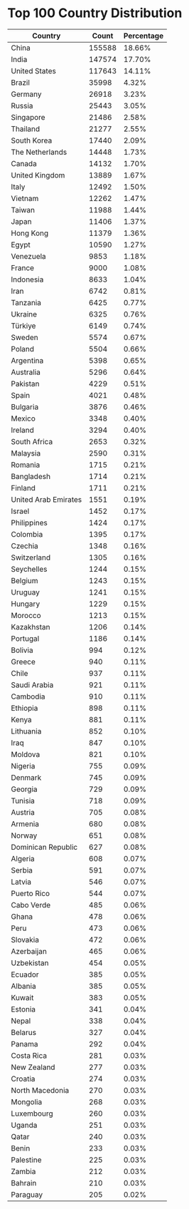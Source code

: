 # Top 100 Country Distribution
| Country | Count | Percentage |
|----|----|----|
| China | 155588 | 18.66% |
| India | 147574 | 17.70% |
| United States | 117643 | 14.11% |
| Brazil | 35998 | 4.32% |
| Germany | 26918 | 3.23% |
| Russia | 25443 | 3.05% |
| Singapore | 21486 | 2.58% |
| Thailand | 21277 | 2.55% |
| South Korea | 17440 | 2.09% |
| The Netherlands | 14448 | 1.73% |
| Canada | 14132 | 1.70% |
| United Kingdom | 13889 | 1.67% |
| Italy | 12492 | 1.50% |
| Vietnam | 12262 | 1.47% |
| Taiwan | 11988 | 1.44% |
| Japan | 11406 | 1.37% |
| Hong Kong | 11379 | 1.36% |
| Egypt | 10590 | 1.27% |
| Venezuela | 9853 | 1.18% |
| France | 9000 | 1.08% |
| Indonesia | 8633 | 1.04% |
| Iran | 6742 | 0.81% |
| Tanzania | 6425 | 0.77% |
| Ukraine | 6325 | 0.76% |
| Türkiye | 6149 | 0.74% |
| Sweden | 5574 | 0.67% |
| Poland | 5504 | 0.66% |
| Argentina | 5398 | 0.65% |
| Australia | 5296 | 0.64% |
| Pakistan | 4229 | 0.51% |
| Spain | 4021 | 0.48% |
| Bulgaria | 3876 | 0.46% |
| Mexico | 3348 | 0.40% |
| Ireland | 3294 | 0.40% |
| South Africa | 2653 | 0.32% |
| Malaysia | 2590 | 0.31% |
| Romania | 1715 | 0.21% |
| Bangladesh | 1714 | 0.21% |
| Finland | 1711 | 0.21% |
| United Arab Emirates | 1551 | 0.19% |
| Israel | 1452 | 0.17% |
| Philippines | 1424 | 0.17% |
| Colombia | 1395 | 0.17% |
| Czechia | 1348 | 0.16% |
| Switzerland | 1305 | 0.16% |
| Seychelles | 1244 | 0.15% |
| Belgium | 1243 | 0.15% |
| Uruguay | 1241 | 0.15% |
| Hungary | 1229 | 0.15% |
| Morocco | 1213 | 0.15% |
| Kazakhstan | 1206 | 0.14% |
| Portugal | 1186 | 0.14% |
| Bolivia | 994 | 0.12% |
| Greece | 940 | 0.11% |
| Chile | 937 | 0.11% |
| Saudi Arabia | 921 | 0.11% |
| Cambodia | 910 | 0.11% |
| Ethiopia | 898 | 0.11% |
| Kenya | 881 | 0.11% |
| Lithuania | 852 | 0.10% |
| Iraq | 847 | 0.10% |
| Moldova | 821 | 0.10% |
| Nigeria | 755 | 0.09% |
| Denmark | 745 | 0.09% |
| Georgia | 729 | 0.09% |
| Tunisia | 718 | 0.09% |
| Austria | 705 | 0.08% |
| Armenia | 680 | 0.08% |
| Norway | 651 | 0.08% |
| Dominican Republic | 627 | 0.08% |
| Algeria | 608 | 0.07% |
| Serbia | 591 | 0.07% |
| Latvia | 546 | 0.07% |
| Puerto Rico | 544 | 0.07% |
| Cabo Verde | 485 | 0.06% |
| Ghana | 478 | 0.06% |
| Peru | 473 | 0.06% |
| Slovakia | 472 | 0.06% |
| Azerbaijan | 465 | 0.06% |
| Uzbekistan | 454 | 0.05% |
| Ecuador | 385 | 0.05% |
| Albania | 385 | 0.05% |
| Kuwait | 383 | 0.05% |
| Estonia | 341 | 0.04% |
| Nepal | 338 | 0.04% |
| Belarus | 327 | 0.04% |
| Panama | 292 | 0.04% |
| Costa Rica | 281 | 0.03% |
| New Zealand | 277 | 0.03% |
| Croatia | 274 | 0.03% |
| North Macedonia | 270 | 0.03% |
| Mongolia | 268 | 0.03% |
| Luxembourg | 260 | 0.03% |
| Uganda | 251 | 0.03% |
| Qatar | 240 | 0.03% |
| Benin | 233 | 0.03% |
| Palestine | 225 | 0.03% |
| Zambia | 212 | 0.03% |
| Bahrain | 210 | 0.03% |
| Paraguay | 205 | 0.02% |
